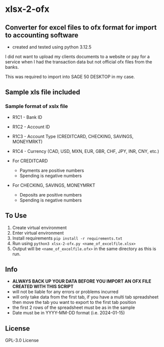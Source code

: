 # xlsx-2-ofx

## Converter for excel files to ofx format for import to accounting software

- created and tested using python 3.12.5

I did not want to upload my clients documents to a website or pay for a service when I had the transaction data but not official ofx files from the banks.

This was required to import into SAGE 50 DESKTOP in my case.

## Sample xls file included

### Sample format of xslx file

- R1C1 - Bank ID
- R1C2 - Account ID
- R1C3 - Account Type (CREDITCARD, CHECKING, SAVINGS, MONEYMRKT)
- R1C4 - Currency (CAD, USD, MXN, EUR, GBR, CHF, JPY, INR, CNY, etc.)

- For CREDITCARD
  - Payments are positive numbers
  - Spending is negative numbers

- For CHECKING, SAVINGS, MONEYMRKT
  - Deposits are positive numbers
  - Spending is negative numbers

## To Use

1. Create virtual environment
2. Enter virtual environment
3. Install requirements
    `pip install -r requirements.txt`
4. Run using
    `python3 xlsx-2-ofx.py <name_of_excelfile.xlsx>`
5. Output will be `<name_of_excelfile.ofx>` in the same directory as this is run.

## Info

- **ALWAYS BACK UP YOUR DATA BEFORE YOU IMPORT AN OFX FILE CREATED WITH THIS SCRIPT**
- will not be liable for any errors or problems incurred
- will only take data from the first tab, if you have a multi tab spreadsheet then move the tab you want to export to the first tab position
- the first 2 rows of the spreadsheet must be as in the sample
- Date must be in YYYY-MM-DD format (i.e. 2024-01-15)

## License

GPL-3.0 License
